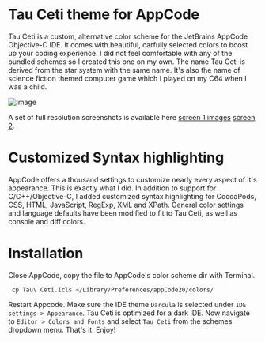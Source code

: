 # Tau Ceti theme for AppCode

Tau Ceti is a custom, alternative color scheme for the JetBrains AppCode Objective-C IDE. It comes with beautiful, carfully selected colors to boost up your coding experience. I did not feel comfortable with any of the bundled schemes so I created this one on my own. The name Tau Ceti is derived from the star system with the same name. It's also the name of science fiction themed computer game which I played on my C64 when I was a child.

![Image](../blob/master/Images/preview.png?raw=true)

A set of full resolution screenshots is available here [screen 1 images](http://cl.ly/image/1v3Q2T1q142g/o) [screen 2](http://cl.ly/image/0G0b3u190d1W/o).

# Customized Syntax highlighting

AppCode offers a thousand settings to customize nearly every aspect of it's appearance. This is exactly what I did. In addition to support for C/C++/Objective-C, I added customized syntax highlighting for CocoaPods, CSS, HTML, JavaScript, RegExp, XML and XPath. General color settings and language defaults have been modified to fit to Tau Ceti, as well as console and diff colors.

# Installation

Close AppCode, copy the file to AppCode's color scheme dir with Terminal.

	 cp Tau\ Ceti.icls ~/Library/Preferences/appCode20/colors/

Restart Appcode. Make sure the IDE theme `Darcula` is selected under `IDE settings > Appearance`. Tau Ceti is optimized for a dark IDE. Now navigate to `Editor > Colors and Fonts` and select `Tau Ceti` from the schemes dropdown menu. That's it. Enjoy!